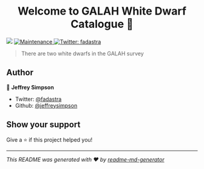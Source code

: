 <h1 align="center">Welcome to GALAH White Dwarf Catalogue 👋</h1>
<p>
  <img src="https://img.shields.io/badge/version-0.9-blue.svg?cacheSeconds=2592000" />
  <a href="https://github.com/jeffreysimpson/galah-white-dwarfs/graphs/commit-activity">
    <img alt="Maintenance" src="https://img.shields.io/badge/Maintained%3F-yes-green.svg" target="_blank" />
  </a>
  <a href="https://twitter.com/fadastra">
    <img alt="Twitter: fadastra" src="https://img.shields.io/twitter/follow/fadastra.svg?style=social" target="_blank" />
  </a>
</p>

> There are two white dwarfs in the GALAH survey

## Author

👤 **Jeffrey Simpson**

* Twitter: [@fadastra](https://twitter.com/fadastra)
* Github: [@jeffreysimpson](https://github.com/jeffreysimpson)

## Show your support

Give a ⭐️ if this project helped you!

***
_This README was generated with ❤️ by [readme-md-generator](https://github.com/kefranabg/readme-md-generator)_
